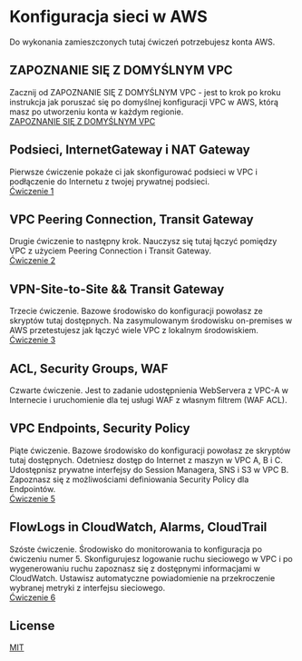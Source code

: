# Konfiguracja sieci w AWS
Do wykonania zamieszczonych tutaj ćwiczeń potrzebujesz konta AWS.

## ZAPOZNANIE SIĘ Z DOMYŚLNYM VPC
Zacznij od ZAPOZNANIE SIĘ Z DOMYŚLNYM VPC - jest to krok po kroku instrukcja jak poruszać się po domyślnej konfiguracji VPC w AWS, którą masz po utworzeniu konta w każdym regionie.<br>
[ZAPOZNANIE SIĘ Z DOMYŚLNYM VPC](https://github.com/emilia-smolko/networking/blob/main/defaultVPC.pdf)
## Podsieci, InternetGateway i NAT Gateway
Pierwsze ćwiczenie pokaże ci jak skonfigurować podsieci w VPC i podłączenie do Internetu z twojej prywatnej podsieci.<br>
[Ćwiczenie 1](https://github.com/emilia-smolko/networking/blob/main/Lab1.pdf)
## VPC Peering Connection, Transit Gateway
Drugie ćwiczenie to następny krok. Nauczysz się tutaj łączyć pomiędzy VPC z użyciem Peering Connection i Transit Gateway.<br>
[Ćwiczenie 2](https://github.com/emilia-smolko/networking/blob/main/Lab2.pdf)
## VPN-Site-to-Site && Transit Gateway
Trzecie ćwiczenie. Bazowe środowisko do konfiguracji powołasz ze skryptów tutaj dostępnych. Na zasymulowanym środowisku on-premises w AWS przetestujesz jak łączyć wiele VPC z lokalnym środowiskiem.<br>
[Ćwiczenie 3](https://github.com/emilia-smolko/networking/blob/main/Lab3.pdf)
## ACL, Security Groups, WAF
Czwarte ćwiczenie. Jest to zadanie udostępnienia WebServera z VPC-A w Internecie i uruchomienie dla tej usługi WAF z własnym filtrem (WAF ACL).
## VPC Endpoints, Security Policy
Piąte ćwiczenie. Bazowe środowisko do konfiguracji powołasz ze skryptów tutaj dostępnych. Odetniesz dostęp do Internet z maszyn w VPC A, B i C. Udostępnisz prywatne interfejsy do Session Managera, SNS i S3 w VPC B. Zapoznasz się z możliwościami definiowania Security Policy dla Endpointów.<br>
[Ćwiczenie 5](https://github.com/emilia-smolko/networking/blob/main/Lab5.pdf)
## FlowLogs in CloudWatch, Alarms, CloudTrail
Szóste ćwiczenie. Środowisko do monitorowania to konfiguracja po ćwiczeniu numer 5. Skonfigurujesz logowanie ruchu sieciowego w VPC i po wygenerowaniu ruchu zapoznasz się z dostępnymi informacjami w CloudWatch. Ustawisz automatyczne powiadomienie na przekroczenie wybranej metryki z interfejsu sieciowego. <br>
[Ćwiczenie 6](https://github.com/emilia-smolko/networking/blob/main/Lab6.pdf)
## License
[MIT](https://github.com/emilia-smolko/networking/blob/main/LICENSE)
